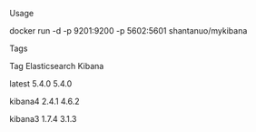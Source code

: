 Usage

docker run -d -p 9201:9200 -p 5602:5601 shantanuo/mykibana

Tags

Tag	Elasticsearch	Kibana

latest	5.4.0	5.4.0

kibana4	2.4.1	4.6.2

kibana3	1.7.4	3.1.3
